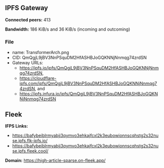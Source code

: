 ## IPFS Gateway
**Connected peers:** 413

**Bandwidth:** 186 KiB/s and 36 KiB/s (incoming and outcoming)

### File
- name: TransformerArch.png
- CID: QmQgjL9jBV3NnPSquDM2HfASHBJoGQKNNjNnmqg74zrdSN
- Gateway URLs: 
    - https://ipfs.io/ipfs/QmQgjL9jBV3NnPSquDM2HfASHBJoGQKNNjNnmqg74zrdSN, 
    - https://cloudflare-ipfs.com/ipfs/QmQgjL9jBV3NnPSquDM2HfASHBJoGQKNNjNnmqg74zrdSN, and 
    - https://ipfs.infura.io/ipfs/QmQgjL9jBV3NnPSquDM2HfASHBJoGQKNNjNnmqg74zrdSN


## Fleek

**IFPS Links:**
- https://bafybeiblrmyabji3qymvo3ehkajfcxl2k3eubowionnscqhstg2s32nuse.ipfs.flk-ipfs.io/
- https://bafybeiblrmyabji3qymvo3ehkajfcxl2k3eubowionnscqhstg2s32nuse.ipfs.fleek.cool/

**Domain:** https://high-article-sparse.on-fleek.app/